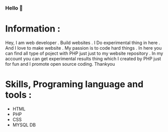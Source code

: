 ### Hello 👋

# Information : 

Hey, I am web developer . Build websites . I Do experimental thing in here . And I love to make website . My passion is to code hard things . In here you can find all type of poject with PHP just just to my website repository . In my account you can get experimental results thing which I created by PHP just for fun and I promote open source coding. Thankyou

# Skills, Programing language and tools :

+ HTML
+ PHP
+ CSS
+ MYSQL DB

<!--
**sourav-biggboss/sourav-biggboss** is a ✨ _special_ ✨ repository because its `README.md` (this file) appears on your GitHub profile.

# Statues:

- 🔭 I’m currently working on ... building Website
- 🌱 I’m currently learning ... PHP
- 👯 I’m looking to collaborate on ... Anyone who is passionate in building website
- 🤔 I’m looking for help with ... A partner
- 💬 Ask me about ... Anything
- 📫 How to reach me: ... souravmaity091@gmail.com
- 😄 Pronouns: ... English , hindi , Bengal
- ⚡ Fun fact: ... Music
-->
